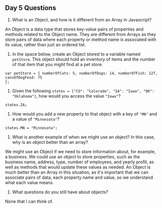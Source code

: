 ## Day 5 Questions

1. What is an Object, and how is it different from an Array in Javascript?  

  An Object is a data type that stores key-value pairs of properties and methods related to the Object name. They are different from Arrays as they store pairs of data where each property or method name is associated with its value, rather than just an ordered list.

1. In the space below, create an Object stored to a variable named `petStore`.  This object should hold an inventory of items and the number of that item that you might find at a pet store.  

  ```
  var petStore = { numberOfCats: 5, numberOfDogs: 14, numberOfFish: 127, cansOfDogFood: 75
  };
  ```

1. Given the following `states = {"CO": "Colorado", "IA": "Iowa", "OK": "Oklahoma"}`, how would you access the value `"Iowa"`?  

  `states.IA;`

1. How would you add a new property to that object with a key of `"MN"` and a value of `"Minnesota"`?  

  `states.MN = "Minnesota";`

1. What is another example of when we might use an object?  In this case, why is an object better than an array?  

  We might use an Object if we need to store information about, for example, a business. We could use an object to store properties, such as the business name, address, type, number of employees, and yearly profit, as well as methods that would update these values as needed. An Object is much better than an Array in this situation, as it's important that we can associate pairs of data, each property name and value, so we understand what each value means.

1. What questions do you still have about objects?

  None that I can think of.
